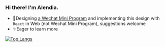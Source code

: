 ### Hi there! I'm Alendia.

<!--
**Alendia/Alendia** is a ✨ _special_ ✨ repository because its `README.md` (this file) appears on your GitHub profile.

Here are some ideas to get you started:

- 🔭 I’m currently working on ...
- 🌱 I’m currently learning ...
- 👯 I’m looking to collaborate on ...
- 🤔 I’m looking for help with ...
- 💬 Ask me about ...
- 📫 How to reach me: ...
- 😄 Pronouns: ...
- ⚡ Fun fact: ...
-->
- 🔨Designing [a Wechat Mini Program](https://www.figma.com/proto/3MgNS9YlNUAL586g5MR7AL/%E7%82%8A%E7%83%9F?page-id=839%3A0&node-id=839%3A1&viewport=245%2C304%2C0.08827821910381317&scaling=min-zoom) and implementing this design with `React` in Web (not Wechat Mini Program), suggestions welcome
- ✨Eager to learn more

[![Top Langs](https://github-readme-stats.vercel.app/api/top-langs/?username=Alendia&layout=compact)](https://github.com/anuraghazra/github-readme-stats)
